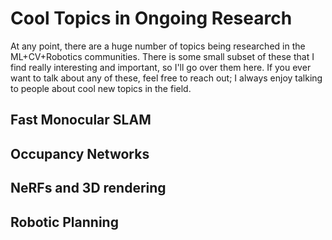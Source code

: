 # Cool Topics in Ongoing Research
At any point, there are a huge number of topics
being researched in the ML+CV+Robotics communities. There
is some small subset of these that I find really interesting
and important, so I'll go over them here. If you ever want
to talk about any of these, feel free to reach out; I always
enjoy talking to people about cool new topics in the field.

## Fast Monocular SLAM

## Occupancy Networks

## NeRFs and 3D rendering

## Robotic Planning